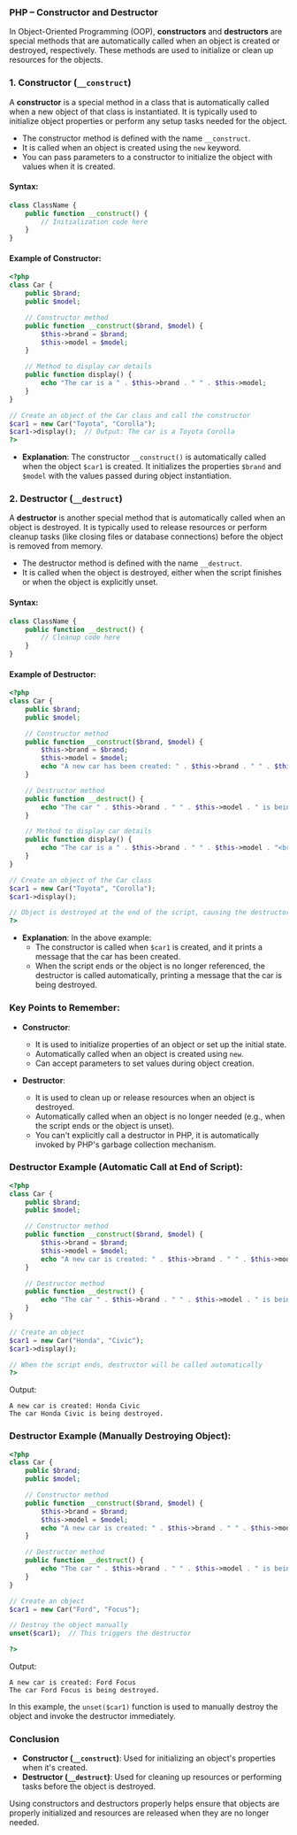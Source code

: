 ### PHP – Constructor and Destructor

In Object-Oriented Programming (OOP), **constructors** and **destructors** are special methods that are automatically called when an object is created or destroyed, respectively. These methods are used to initialize or clean up resources for the objects.

### 1. **Constructor (`__construct`)**

A **constructor** is a special method in a class that is automatically called when a new object of that class is instantiated. It is typically used to initialize object properties or perform any setup tasks needed for the object.

- The constructor method is defined with the name `__construct`.
- It is called when an object is created using the `new` keyword.
- You can pass parameters to a constructor to initialize the object with values when it is created.

#### Syntax:
```php
class ClassName {
    public function __construct() {
        // Initialization code here
    }
}
```

#### Example of Constructor:
```php
<?php
class Car {
    public $brand;
    public $model;

    // Constructor method
    public function __construct($brand, $model) {
        $this->brand = $brand;
        $this->model = $model;
    }

    // Method to display car details
    public function display() {
        echo "The car is a " . $this->brand . " " . $this->model;
    }
}

// Create an object of the Car class and call the constructor
$car1 = new Car("Toyota", "Corolla");
$car1->display();  // Output: The car is a Toyota Corolla
?>
```

- **Explanation**: The constructor `__construct()` is automatically called when the object `$car1` is created. It initializes the properties `$brand` and `$model` with the values passed during object instantiation.

### 2. **Destructor (`__destruct`)**

A **destructor** is another special method that is automatically called when an object is destroyed. It is typically used to release resources or perform cleanup tasks (like closing files or database connections) before the object is removed from memory.

- The destructor method is defined with the name `__destruct`.
- It is called when the object is destroyed, either when the script finishes or when the object is explicitly unset.

#### Syntax:
```php
class ClassName {
    public function __destruct() {
        // Cleanup code here
    }
}
```

#### Example of Destructor:
```php
<?php
class Car {
    public $brand;
    public $model;

    // Constructor method
    public function __construct($brand, $model) {
        $this->brand = $brand;
        $this->model = $model;
        echo "A new car has been created: " . $this->brand . " " . $this->model . "<br>";
    }

    // Destructor method
    public function __destruct() {
        echo "The car " . $this->brand . " " . $this->model . " is being destroyed.<br>";
    }

    // Method to display car details
    public function display() {
        echo "The car is a " . $this->brand . " " . $this->model . "<br>";
    }
}

// Create an object of the Car class
$car1 = new Car("Toyota", "Corolla");
$car1->display();

// Object is destroyed at the end of the script, causing the destructor to run
?>
```

- **Explanation**: In the above example:
  - The constructor is called when `$car1` is created, and it prints a message that the car has been created.
  - When the script ends or the object is no longer referenced, the destructor is called automatically, printing a message that the car is being destroyed.

### Key Points to Remember:

- **Constructor**:
  - It is used to initialize properties of an object or set up the initial state.
  - Automatically called when an object is created using `new`.
  - Can accept parameters to set values during object creation.

- **Destructor**:
  - It is used to clean up or release resources when an object is destroyed.
  - Automatically called when an object is no longer needed (e.g., when the script ends or the object is unset).
  - You can't explicitly call a destructor in PHP, it is automatically invoked by PHP's garbage collection mechanism.

### Destructor Example (Automatic Call at End of Script):

```php
<?php
class Car {
    public $brand;
    public $model;

    // Constructor method
    public function __construct($brand, $model) {
        $this->brand = $brand;
        $this->model = $model;
        echo "A new car is created: " . $this->brand . " " . $this->model . "<br>";
    }

    // Destructor method
    public function __destruct() {
        echo "The car " . $this->brand . " " . $this->model . " is being destroyed.<br>";
    }
}

// Create an object
$car1 = new Car("Honda", "Civic");
$car1->display();

// When the script ends, destructor will be called automatically
?>
```

Output:
```
A new car is created: Honda Civic
The car Honda Civic is being destroyed.
```

### Destructor Example (Manually Destroying Object):
```php
<?php
class Car {
    public $brand;
    public $model;

    // Constructor method
    public function __construct($brand, $model) {
        $this->brand = $brand;
        $this->model = $model;
        echo "A new car is created: " . $this->brand . " " . $this->model . "<br>";
    }

    // Destructor method
    public function __destruct() {
        echo "The car " . $this->brand . " " . $this->model . " is being destroyed.<br>";
    }
}

// Create an object
$car1 = new Car("Ford", "Focus");

// Destroy the object manually
unset($car1);  // This triggers the destructor

?>
```

Output:
```
A new car is created: Ford Focus
The car Ford Focus is being destroyed.
```

In this example, the `unset($car1)` function is used to manually destroy the object and invoke the destructor immediately.

### Conclusion

- **Constructor (`__construct`)**: Used for initializing an object's properties when it's created.
- **Destructor (`__destruct`)**: Used for cleaning up resources or performing tasks before the object is destroyed.

Using constructors and destructors properly helps ensure that objects are properly initialized and resources are released when they are no longer needed.
